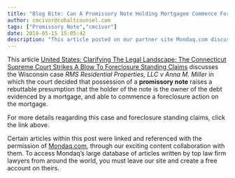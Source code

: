 ```yaml
---
title: "Blog Bite: Can A Promissory Note Holding Mortgagee Commence Foreclosure Action?"
author: cmcivor@cobaltcounsel.com
tags: ["Promissory Note","cmcivor"]
date: 2018-05-15 15:05:42
description: "This article posted on our partner site Mondaq.com discusses the Wisconsin case RMS Residential Properties, LLC v Anna M. Miller in which the court decided that possession of a promissory note raises a rebuttable presumption that the holder of the note is the owner of the debt."
---
```


This article [United States: Clarifying The Legal Landscape; The Connecticut Supreme Court Strikes A Blow To Foreclosure Standing Claims](http://www.mondaq.com/unitedstates/x/196802/trials+appeals+compensation/Clarifying+The+Legal+Landscape+The+Connecticut+Supreme+Court+Strikes+A+Blow+To+Foreclosure+Standing+Claims) discusses the Wisconsin case *RMS Residential Properties, LLC v Anna M. Miller* in which the court decided that possession of a **promissory note** raises a rebuttable presumption that the holder of the note is the owner of the debt evidenced by a mortgage, and able to commence a foreclosure action on the mortgage. 

For more details reagarding this case and foreclosure standing claims, click the link above.

Certain articles within this post were linked and referenced with the permission of [Mondaq.com](https://www.mondaq.com/?clear=true), through our exciting content collaboration with them.  To access Mondaq’s large database of articles written by top law firm lawyers from around the world, you must leave our site and create a free account on theirs.
